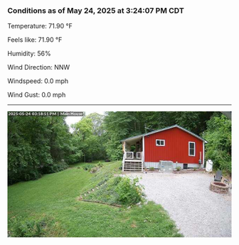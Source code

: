 ### Conditions as of May 24, 2025 at 3:24:07 PM CDT 

Temperature: 71.90 &deg;F

Feels like: 71.90 &deg;F

Humidity: 56%

Wind Direction: NNW

Windspeed: 0.0 mph

Wind Gust: 0.0 mph

---

<img src="./images/latest.jpeg"/>


